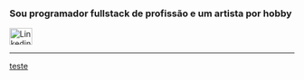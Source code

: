 
<h3>Sou programador fullstack de profissão e um artista por hobby</h3>



 <a href="https://www.linkedin.com/in/alex3aguiar/">
   <img src="https://cdn.jsdelivr.net/gh/devicons/devicon/icons/linkedin/linkedin-original.svg" alt="Linkedin" width="40" height="30" />
  </a>
  <hr>



<a href="https://github.com/alex3aguiar/alex3aguiar/blob/main/seuarquivo.md">teste</a>